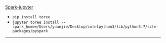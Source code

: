 [Spark-jupyter][1]
- `pip install toree`
- `jupyter toree install --spark_home=/Users/yuanjie/Desktop/intelpython3/lib/python3.7/site-packages/pyspark`


---
[1]: https://blog.csdn.net/qq_24452475/article/details/79838373
